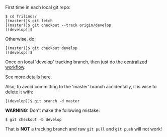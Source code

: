 First time in each local git repo:

``` 
$ cd Trilinos/
[(master)]$ git fetch
[(master)]$ git checkout --track origin/develop
[(develop)]$ 
```

Otherwise, do:

```
[(master)]$ git checkout develop
[(develop)]$ 
```
 
Once on local 'develop' tracking branch, then just do the [centralized workflow](VC-%7C-Simple-Centralized-Workflow).

See more details [here](VC-%7C-'develop'-'master'-workflow).

Also, to avoid committing to the 'master' branch accidentally, it is wise to delete it with:

```
[(develop)]$ git branch -d master
```

**WARNING:** Don't make the following mistake:

```
$ git checkout -b develop
```

That is **NOT** a tracking branch and raw `git pull` and `git push` will not work!
